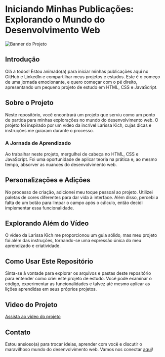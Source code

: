 # Iniciando Minhas Publicações: Explorando o Mundo do Desenvolvimento Web

![Banner do Projeto](https://live.staticflickr.com/65535/53143736689_bf49faf7d1_b.jpg)


## Introdução

Olá a todos! Estou animado(a) para iniciar minhas publicações aqui no GitHub e LinkedIn e compartilhar meus projetos e estudos. Este é o começo de uma jornada emocionante, e quero começar com o pé direito, apresentando um pequeno projeto de estudo em HTML, CSS e JavaScript.

## Sobre o Projeto

Neste repositório, você encontrará um projeto que serviu como um ponto de partida para minhas explorações no mundo do desenvolvimento web. O projeto foi inspirado por um vídeo da incrível Larissa Kich, cujas dicas e instruções me guiaram durante o processo.

### A Jornada de Aprendizado

Ao trabalhar neste projeto, mergulhei de cabeça no HTML, CSS e JavaScript. Foi uma oportunidade de aplicar teoria na prática e, ao mesmo tempo, absorver as nuances do desenvolvimento web. 

## Personalizações e Adições

No processo de criação, adicionei meu toque pessoal ao projeto. Utilizei paletas de cores diferentes para dar vida à interface. Além disso, percebi a falta de um botão para limpar o campo após o cálculo, então decidi implementar essa funcionalidade.

## Explorando Além do Vídeo

O vídeo da Larissa Kich me proporcionou um guia sólido, mas meu projeto foi além das instruções, tornando-se uma expressão única do meu aprendizado e criatividade.

## Como Usar Este Repositório

Sinta-se à vontade para explorar os arquivos e pastas deste repositório para entender como criei este projeto de estudo. Você pode examinar o código, experimentar as funcionalidades e talvez até mesmo aplicar as lições aprendidas em seus próprios projetos.

## Video do Projeto

[Assista ao vídeo do projeto](https://youtu.be/iwWSW_586AA)


## Contato

Estou ansioso(a) para trocar ideias, aprender com você e discutir o maravilhoso mundo do desenvolvimento web. Vamos nos conectar [aqui](https://www.linkedin.com/in/robson-ferreira-508247134/)!
